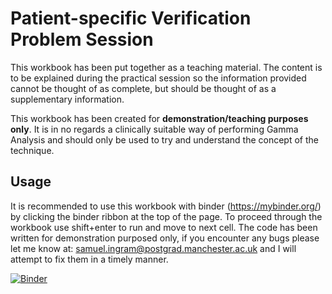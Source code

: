 # Patient-specific Verification Problem Session

This workbook has been put together as a teaching material. The content is to
be explained during the practical session so the information provided cannot be
thought of as complete, but should be thought of as a supplementary information.

This workbook has been created for **demonstration/teaching purposes only**.
It is in no regards a clinically suitable way of performing Gamma Analysis and
should only be used to try and understand the concept of the technique.

## Usage

It is recommended to use this workbook with binder (https://mybinder.org/) by
clicking the binder ribbon at the top of the page. To proceed through the
workbook use shift+enter to run and move to next cell. The code has been written
for demonstration purposed only, if you encounter any bugs please let me know
at: samuel.ingram@postgrad.manchester.ac.uk and I will attempt to fix them in a
timely manner. 

[![Binder](https://mybinder.org/badge_logo.svg)](https://mybinder.org/v2/gh/singram12/CRBP_PatientVerificationProblemSession/master)